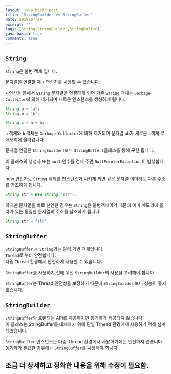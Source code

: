 ```yaml
---
layout: java-basic-post
title: "StringBuilder vs StringBuffer"
date: 2019-07-29
excerpt: ""
tags: [String,StringBuilder,StringBuffer]
java-basic: true
comments: true
---
```


## `String`
`String`은 불변 객체 입니다.  

문자열을 연결할 때 `+` 연산자를 사용할 수 있습니다.  

`+` 연산을 통해서 `String` 문자열을 연결하게 되면
기존 `String` 객체는 `Garbage Collector`에 의해 제거되며 새로운
인스턴스를 생성하게 됩니다.  
~~~java
String a = "a";
String b = "b";

String c = a + b;
~~~
`a` 객체와 `b` 객체는 `Garbage Collector`에 의해 제거되며
문자열 `ab`가 새로운 `c`객체 로 메모리에 올라갑니다.  


문자열 연결은 `StringBuilder(또는 StringBuffer)`클래스를 통해 구현 됩니다.  

이 클래스의 생성자 또는 `null` 인수를 건네 주면 `NullPointerException` 이 발생합니다.  

new 연산자로 `String` 객체를 인스턴스화 시키게 되면 같은 문자열 이더라도
다른 주소를 참조하게 됩니다.
~~~java
String str = new String("str");
~~~

하지만 문자열을 바로 선언한 경우는 `String`은 불변객체이기 때문에 이미 메모리에 올라가 있는 동일한 문자열의 주소를 참조하게 됩니다.  
~~~java
String str = "str";
~~~



## `StringBuffer`

`StringBuffer` 는 `String`과는 달리 가변 객체입니다.  
`Thread`로 부터 안전합니다.  
다중 `Thread` 환경에서 안전하게 사용할 수 있습니다.  

`StringBuffer`를 사용하기 전에 우선 `StringBuilder`의 사용을 고려해야 합니다.  

`StringBuffer`는 Thread 안전성을 보장하기 때문에 `StringBuilder` 보다 성능이 좋지 않습니다.    


## `StringBuilder`
`StringBuffer`와 호환되는 API를 제공하지만 동기화가 제공되지 않습니다.  
이 클래스는 StringBuffer를 대체하기 위해 단일 Trhead 환경에서 사용하기 위해 설계되었습니다.  

`StringBuiller` 인스턴스는 다중 Thread 환경에서 사용하기에는 안전하지 않습니다.  
동기화가 필요한 경우에는 `StringBuffer`를 사용해야 합니다.  


## 조금 더 상세하고 정확한 내용을 위해 수정이 필요함.  
